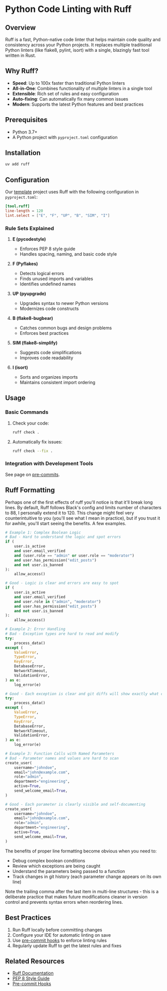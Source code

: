 # Python Code Linting with Ruff

## Overview

Ruff is a fast, Python-native code linter that helps maintain code quality and consistency across your Python projects. It replaces multiple traditional Python linters (like flake8, pylint, isort) with a single, blazingly fast tool written in Rust.

## Why Ruff?

- **Speed**: Up to 100x faster than traditional Python linters
- **All-in-One**: Combines functionality of multiple linters in a single tool
- **Extensible**: Rich set of rules and easy configuration
- **Auto-fixing**: Can automatically fix many common issues
- **Modern**: Supports the latest Python features and best practices

## Prerequisites

- Python 3.7+
- A Python project with `pyproject.toml` configuration

## Installation

```bash
uv add ruff
```

## Configuration

Our [template](https://github.com/batistagroup/python-template/) project uses Ruff with the following configuration in `pyproject.toml`:

```toml
[tool.ruff]
line-length = 120
lint.select = ["E", "F", "UP", "B", "SIM", "I"]
```

### Rule Sets Explained

1. **E (pycodestyle)**

    - Enforces PEP 8 style guide
    - Handles spacing, naming, and basic code style

1. **F (Pyflakes)**

    - Detects logical errors
    - Finds unused imports and variables
    - Identifies undefined names

1. **UP (pyupgrade)**

    - Upgrades syntax to newer Python versions
    - Modernizes code constructs

1. **B (flake8-bugbear)**

    - Catches common bugs and design problems
    - Enforces best practices

1. **SIM (flake8-simplify)**

    - Suggests code simplifications
    - Improves code readability

1. **I (isort)**

    - Sorts and organizes imports
    - Maintains consistent import ordering

## Usage

### Basic Commands

1. Check your code:

    ```bash
    ruff check .
    ```

1. Automatically fix issues:

    ```bash
    ruff check --fix .
    ```

### Integration with Development Tools

See page on [pre-commits](/docs/git/pre-commit.md).

## Ruff Formatting

Perhaps one of the first effects of ruff you'll notice is that it'll break long lines. By default, Ruff follows Black's config and limits number of characters to 88, I personally extend it to 120. This change might feel very counterintuitive to you (you'll see what I mean in practice), but if you trust it for awhile, you'll start seeing the benefits. A few examples.

```python
# Example 1: Complex Boolean Logic
# Bad - Hard to understand the logic and spot errors
if (
    user.is_active
    and user.email_verified
    and (user.role == "admin" or user.role == "moderator")
    and user.has_permission("edit_posts")
    and not user.is_banned
):
    allow_access()

# Good - Logic is clear and errors are easy to spot
if (
    user.is_active
    and user.email_verified
    and user.role in ("admin", "moderator")
    and user.has_permission("edit_posts")
    and not user.is_banned
):
    allow_access()

# Example 2: Error Handling
# Bad - Exception types are hard to read and modify
try:
    process_data()
except (
    ValueError,
    TypeError,
    KeyError,
    DatabaseError,
    NetworkTimeout,
    ValidationError,
) as e:
    log_error(e)

# Good - Each exception is clear and git diffs will show exactly what changed
try:
    process_data()
except (
    ValueError,
    TypeError,
    KeyError,
    DatabaseError,
    NetworkTimeout,
    ValidationError,
) as e:
    log_error(e)

# Example 3: Function Calls with Named Parameters
# Bad - Parameter names and values are hard to scan
create_user(
    username="johndoe",
    email="john@example.com",
    role="admin",
    department="engineering",
    active=True,
    send_welcome_email=True,
)

# Good - Each parameter is clearly visible and self-documenting
create_user(
    username="johndoe",
    email="john@example.com",
    role="admin",
    department="engineering",
    active=True,
    send_welcome_email=True,
)
```

The benefits of proper line formatting become obvious when you need to:

- Debug complex boolean conditions
- Review which exceptions are being caught
- Understand the parameters being passed to a function
- Track changes in git history (each parameter change appears on its own line)

Note the trailing comma after the last item in multi-line structures - this is a deliberate practice that makes future modifications cleaner in version control and prevents syntax errors when reordering lines.

## Best Practices

1. Run Ruff locally before committing changes
1. Configure your IDE for automatic linting on save
1. Use [pre-commit hooks](/docs/git/pre-commit.md) to enforce linting rules
1. Regularly update Ruff to get the latest rules and fixes

## Related Resources

- [Ruff Documentation](https://docs.astral.sh/ruff/)
- [PEP 8 Style Guide](https://peps.python.org/pep-0008/)
- [Pre-commit Hooks](https://pre-commit.com/)
